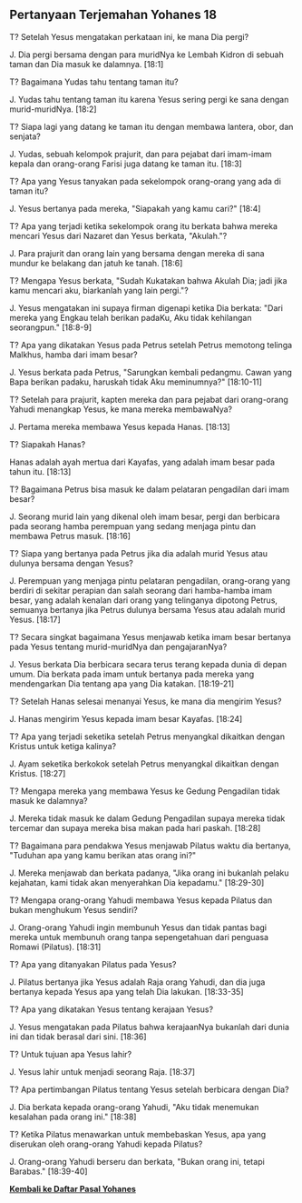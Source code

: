 ## Pertanyaan Terjemahan Yohanes 18 ##

T? Setelah Yesus mengatakan perkataan ini, ke mana Dia pergi?

J. Dia pergi bersama dengan para muridNya ke Lembah Kidron di sebuah taman dan Dia masuk ke dalamnya. [18:1]

T? Bagaimana Yudas tahu tentang taman itu?

J. Yudas tahu tentang taman itu karena Yesus sering pergi ke sana dengan murid-muridNya. [18:2]

T? Siapa lagi yang datang ke taman itu dengan membawa lantera, obor, dan senjata?

J. Yudas, sebuah kelompok prajurit, dan para pejabat dari imam-imam kepala dan orang-orang Farisi juga datang ke taman itu. [18:3]

T? Apa yang Yesus tanyakan pada sekelompok orang-orang yang ada di taman itu?

J. Yesus bertanya pada mereka, "Siapakah yang kamu cari?" [18:4]

T? Apa yang terjadi ketika sekelompok orang itu berkata bahwa mereka mencari Yesus dari Nazaret dan Yesus berkata, "Akulah."?

J. Para prajurit dan orang lain yang bersama dengan mereka di sana mundur ke belakang dan jatuh ke tanah. [18:6]

T? Mengapa Yesus berkata, "Sudah Kukatakan bahwa Akulah Dia; jadi jika kamu mencari aku, biarkanlah yang lain pergi."?

J. Yesus mengatakan ini supaya firman digenapi ketika Dia berkata: "Dari mereka yang Engkau telah berikan padaKu, Aku tidak kehilangan seorangpun." [18:8-9]

T? Apa yang dikatakan Yesus pada Petrus setelah Petrus memotong telinga Malkhus, hamba dari imam besar?

J. Yesus berkata pada Petrus, "Sarungkan kembali pedangmu. Cawan yang Bapa berikan padaku, haruskah tidak Aku meminumnya?" [18:10-11]

T? Setelah para prajurit, kapten mereka dan para pejabat dari orang-orang Yahudi menangkap Yesus, ke mana mereka membawaNya?

J. Pertama mereka membawa Yesus kepada Hanas. [18:13]

T? Siapakah Hanas?

Hanas adalah ayah mertua dari Kayafas, yang adalah imam besar pada tahun itu. [18:13]

T? Bagaimana Petrus bisa masuk ke dalam pelataran pengadilan dari imam besar?

J. Seorang murid lain yang dikenal oleh imam besar, pergi dan berbicara pada seorang hamba perempuan yang sedang menjaga pintu dan membawa Petrus masuk. [18:16]

T? Siapa yang bertanya pada Petrus jika dia adalah murid Yesus atau dulunya bersama dengan Yesus?

J. Perempuan yang menjaga pintu pelataran pengadilan, orang-orang yang berdiri di sekitar perapian dan salah seorang dari hamba-hamba imam besar, yang adalah kenalan dari orang yang telinganya dipotong Petrus, semuanya bertanya jika Petrus dulunya bersama Yesus atau adalah murid Yesus. [18:17]

T? Secara singkat bagaimana Yesus menjawab ketika imam besar bertanya pada Yesus tentang murid-muridNya dan pengajaranNya?

J. Yesus berkata Dia berbicara secara terus terang kepada dunia di depan umum. Dia berkata pada imam untuk bertanya pada mereka yang mendengarkan Dia tentang apa yang Dia katakan. [18:19-21]

T? Setelah Hanas selesai menanyai Yesus, ke mana dia mengirim Yesus?

J. Hanas mengirim Yesus kepada imam besar Kayafas. [18:24]

T? Apa yang terjadi seketika setelah Petrus menyangkal dikaitkan dengan Kristus untuk ketiga kalinya?

J. Ayam seketika berkokok setelah Petrus menyangkal dikaitkan dengan Kristus. [18:27]

T? Mengapa mereka yang membawa Yesus ke Gedung Pengadilan tidak masuk ke dalamnya?

J. Mereka tidak masuk ke dalam Gedung Pengadilan supaya mereka tidak tercemar dan supaya mereka bisa makan pada hari paskah. [18:28]

T? Bagaimana para pendakwa Yesus menjawab Pilatus waktu dia bertanya, "Tuduhan apa yang kamu berikan atas orang ini?"

J. Mereka menjawab dan berkata padanya, "Jika orang ini bukanlah pelaku kejahatan, kami tidak akan menyerahkan Dia kepadamu." [18:29-30]

T? Mengapa orang-orang Yahudi membawa Yesus kepada Pilatus dan bukan menghukum Yesus sendiri?

J. Orang-orang Yahudi ingin membunuh Yesus dan tidak pantas bagi mereka untuk membunuh orang tanpa sepengetahuan dari penguasa Romawi (Pilatus). [18:31]

T? Apa yang ditanyakan Pilatus pada Yesus?

J. Pilatus bertanya jika Yesus adalah Raja orang Yahudi, dan dia juga bertanya kepada Yesus apa yang telah Dia lakukan. [18:33-35]

T? Apa yang dikatakan Yesus tentang kerajaan Yesus?

J. Yesus mengatakan pada Pilatus bahwa kerajaanNya bukanlah dari dunia ini dan tidak berasal dari sini. [18:36]

T? Untuk tujuan apa Yesus lahir?

J. Yesus lahir untuk menjadi seorang Raja. [18:37]

T? Apa pertimbangan Pilatus tentang Yesus setelah berbicara dengan Dia?

J. Dia berkata kepada orang-orang Yahudi, "Aku tidak menemukan kesalahan pada orang ini." [18:38]

T? Ketika Pilatus menawarkan untuk membebaskan Yesus, apa yang diserukan oleh orang-orang Yahudi kepada Pilatus?

J. Orang-orang Yahudi berseru dan berkata, "Bukan orang ini, tetapi Barabas." [18:39-40]

__[Kembali ke Daftar Pasal Yohanes](./)__

